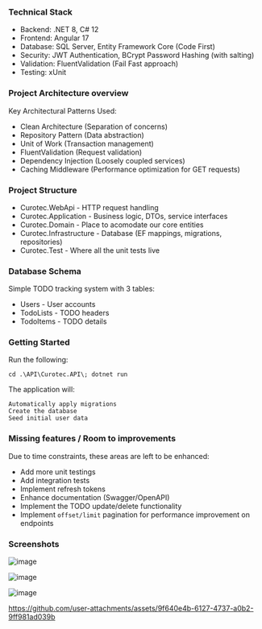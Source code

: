 ### Technical Stack  

  - Backend: .NET 8, C# 12
  - Frontend: Angular 17
  - Database: SQL Server, Entity Framework Core (Code First)
  - Security: JWT Authentication, BCrypt Password Hashing (with salting)
  - Validation: FluentValidation (Fail Fast approach)
  - Testing: xUnit

### Project Architecture overview

Key Architectural Patterns Used:
 - Clean Architecture (Separation of concerns)
 - Repository Pattern (Data abstraction)
 - Unit of Work (Transaction management)
 - FluentValidation (Request validation)
 - Dependency Injection (Loosely coupled services)
 - Caching Middleware (Performance optimization for GET requests)

### Project Structure

- Curotec.WebApi - HTTP request handling
- Curotec.Application -  Business logic, DTOs, service interfaces
- Curotec.Domain - Place to acomodate our core entities
- Curotec.Infrastructure - Database (EF mappings, migrations, repositories)
- Curotec.Test - Where all the unit tests live

### Database Schema

Simple TODO tracking system with 3 tables:

  - Users - User accounts
  - TodoLists - TODO headers
  - TodoItems - TODO details

### Getting Started

Run the following:
```
cd .\API\Curotec.API\; dotnet run

```
The application will:

    Automatically apply migrations
    Create the database
    Seed initial user data

### Missing features / Room to improvements

Due to time constraints, these areas are left to be enhanced:

  - Add more unit testings
  - Add integration tests
  - Implement refresh tokens
  - Enhance documentation (Swagger/OpenAPI)
  - Implement the TODO update/delete functionality
  - Implement `offset/limit` pagination for performance improvement on endpoints


### Screenshots

![image](https://github.com/user-attachments/assets/5016db64-bdef-430d-98f3-bca20b5fc056)


![image](https://github.com/user-attachments/assets/5e4f60c5-08bb-41ac-850e-60425db0be02)


![image](https://github.com/user-attachments/assets/a5b01e90-0d00-44ea-bc80-88d36d959069)


https://github.com/user-attachments/assets/9f640e4b-6127-4737-a0b2-9ff981ad039b



